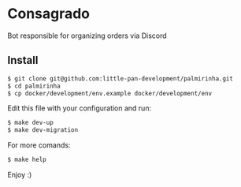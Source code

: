 # Consagrado

Bot responsible for organizing orders via Discord

## Install

```bash
$ git clone git@github.com:little-pan-development/palmirinha.git
$ cd palmirinha
$ cp docker/development/env.example docker/development/env
```

Edit this file with your configuration and run:

```bash
$ make dev-up
$ make dev-migration
```

For more comands:

```bash
$ make help
```

Enjoy :)